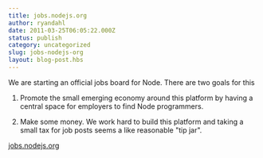 ```yaml
---
title: jobs.nodejs.org
author: ryandahl
date: 2011-03-25T06:05:22.000Z
status: publish
category: uncategorized
slug: jobs-nodejs-org
layout: blog-post.hbs
---
```


We are starting an official jobs board for Node. There are two goals for this

1. Promote the small emerging economy around this platform by having a central space for employers to find Node programmers.

2. Make some money. We work hard to build this platform and taking a small tax for job posts seems a like reasonable "tip jar".

[jobs.nodejs.org](http://jobs.nodejs.org/)
